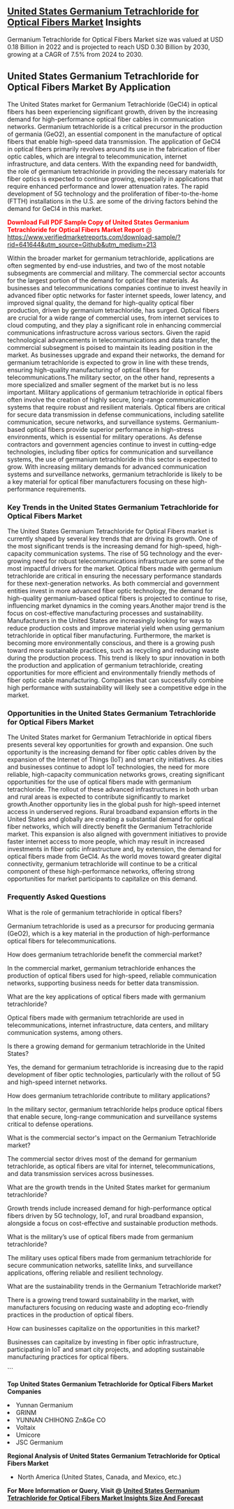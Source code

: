 <h2><a href="https://www.verifiedmarketreports.com/download-sample/?rid=641644&amp;utm_source=Github&amp;utm_medium=213" target="_blank">United States Germanium Tetrachloride for Optical Fibers Market</a> Insights</h2><p>Germanium Tetrachloride for Optical Fibers Market size was valued at USD 0.18 Billion in 2022 and is projected to reach USD 0.30 Billion by 2030, growing at a CAGR of 7.5% from 2024 to 2030.</p><p><h2>United States Germanium Tetrachloride for Optical Fibers Market By Application</h2><p>The United States market for Germanium Tetrachloride (GeCl4) in optical fibers has been experiencing significant growth, driven by the increasing demand for high-performance optical fiber cables in communication networks. Germanium tetrachloride is a critical precursor in the production of germania (GeO2), an essential component in the manufacture of optical fibers that enable high-speed data transmission. The application of GeCl4 in optical fibers primarily revolves around its use in the fabrication of fiber optic cables, which are integral to telecommunication, internet infrastructure, and data centers. With the expanding need for bandwidth, the role of germanium tetrachloride in providing the necessary materials for fiber optics is expected to continue growing, especially in applications that require enhanced performance and lower attenuation rates. The rapid development of 5G technology and the proliferation of fiber-to-the-home (FTTH) installations in the U.S. are some of the driving factors behind the demand for GeCl4 in this market. <p><span class=""><span style="color: #ff0000;"><strong>Download Full PDF Sample Copy of United States Germanium Tetrachloride for Optical Fibers Market Report</strong> @ </span><a href="https://www.verifiedmarketreports.com/download-sample/?rid=641644&amp;utm_source=Github&amp;utm_medium=213" target="_blank">https://www.verifiedmarketreports.com/download-sample/?rid=641644&amp;utm_source=Github&amp;utm_medium=213</a></span></p></p><p>Within the broader market for germanium tetrachloride, applications are often segmented by end-use industries, and two of the most notable subsegments are commercial and military. The commercial sector accounts for the largest portion of the demand for optical fiber materials. As businesses and telecommunications companies continue to invest heavily in advanced fiber optic networks for faster internet speeds, lower latency, and improved signal quality, the demand for high-quality optical fiber production, driven by germanium tetrachloride, has surged. Optical fibers are crucial for a wide range of commercial uses, from internet services to cloud computing, and they play a significant role in enhancing commercial communications infrastructure across various sectors. Given the rapid technological advancements in telecommunications and data transfer, the commercial subsegment is poised to maintain its leading position in the market. As businesses upgrade and expand their networks, the demand for germanium tetrachloride is expected to grow in line with these trends, ensuring high-quality manufacturing of optical fibers for telecommunications.The military sector, on the other hand, represents a more specialized and smaller segment of the market but is no less important. Military applications of germanium tetrachloride in optical fibers often involve the creation of highly secure, long-range communication systems that require robust and resilient materials. Optical fibers are critical for secure data transmission in defense communications, including satellite communication, secure networks, and surveillance systems. Germanium-based optical fibers provide superior performance in high-stress environments, which is essential for military operations. As defense contractors and government agencies continue to invest in cutting-edge technologies, including fiber optics for communication and surveillance systems, the use of germanium tetrachloride in this sector is expected to grow. With increasing military demands for advanced communication systems and surveillance networks, germanium tetrachloride is likely to be a key material for optical fiber manufacturers focusing on these high-performance requirements.<h3>Key Trends in the United States Germanium Tetrachloride for Optical Fibers Market</h3><p>The United States Germanium Tetrachloride for Optical Fibers market is currently shaped by several key trends that are driving its growth. One of the most significant trends is the increasing demand for high-speed, high-capacity communication systems. The rise of 5G technology and the ever-growing need for robust telecommunications infrastructure are some of the most impactful drivers for the market. Optical fibers made with germanium tetrachloride are critical in ensuring the necessary performance standards for these next-generation networks. As both commercial and government entities invest in more advanced fiber optic technology, the demand for high-quality germanium-based optical fibers is projected to continue to rise, influencing market dynamics in the coming years.Another major trend is the focus on cost-effective manufacturing processes and sustainability. Manufacturers in the United States are increasingly looking for ways to reduce production costs and improve material yield when using germanium tetrachloride in optical fiber manufacturing. Furthermore, the market is becoming more environmentally conscious, and there is a growing push toward more sustainable practices, such as recycling and reducing waste during the production process. This trend is likely to spur innovation in both the production and application of germanium tetrachloride, creating opportunities for more efficient and environmentally friendly methods of fiber optic cable manufacturing. Companies that can successfully combine high performance with sustainability will likely see a competitive edge in the market.<h3>Opportunities in the United States Germanium Tetrachloride for Optical Fibers Market</h3><p>The United States market for Germanium Tetrachloride in optical fibers presents several key opportunities for growth and expansion. One such opportunity is the increasing demand for fiber optic cables driven by the expansion of the Internet of Things (IoT) and smart city initiatives. As cities and businesses continue to adopt IoT technologies, the need for more reliable, high-capacity communication networks grows, creating significant opportunities for the use of optical fibers made with germanium tetrachloride. The rollout of these advanced infrastructures in both urban and rural areas is expected to contribute significantly to market growth.Another opportunity lies in the global push for high-speed internet access in underserved regions. Rural broadband expansion efforts in the United States and globally are creating a substantial demand for optical fiber networks, which will directly benefit the Germanium Tetrachloride market. This expansion is also aligned with government initiatives to provide faster internet access to more people, which may result in increased investments in fiber optic infrastructure and, by extension, the demand for optical fibers made from GeCl4. As the world moves toward greater digital connectivity, germanium tetrachloride will continue to be a critical component of these high-performance networks, offering strong opportunities for market participants to capitalize on this demand.<h3>Frequently Asked Questions</h3><p>What is the role of germanium tetrachloride in optical fibers?</p><p>Germanium tetrachloride is used as a precursor for producing germania (GeO2), which is a key material in the production of high-performance optical fibers for telecommunications.</p><p>How does germanium tetrachloride benefit the commercial market?</p><p>In the commercial market, germanium tetrachloride enhances the production of optical fibers used for high-speed, reliable communication networks, supporting business needs for better data transmission.</p><p>What are the key applications of optical fibers made with germanium tetrachloride?</p><p>Optical fibers made with germanium tetrachloride are used in telecommunications, internet infrastructure, data centers, and military communication systems, among others.</p><p>Is there a growing demand for germanium tetrachloride in the United States?</p><p>Yes, the demand for germanium tetrachloride is increasing due to the rapid development of fiber optic technologies, particularly with the rollout of 5G and high-speed internet networks.</p><p>How does germanium tetrachloride contribute to military applications?</p><p>In the military sector, germanium tetrachloride helps produce optical fibers that enable secure, long-range communication and surveillance systems critical to defense operations.</p><p>What is the commercial sector's impact on the Germanium Tetrachloride market?</p><p>The commercial sector drives most of the demand for germanium tetrachloride, as optical fibers are vital for internet, telecommunications, and data transmission services across businesses.</p><p>What are the growth trends in the United States market for germanium tetrachloride?</p><p>Growth trends include increased demand for high-performance optical fibers driven by 5G technology, IoT, and rural broadband expansion, alongside a focus on cost-effective and sustainable production methods.</p><p>What is the military’s use of optical fibers made from germanium tetrachloride?</p><p>The military uses optical fibers made from germanium tetrachloride for secure communication networks, satellite links, and surveillance applications, offering reliable and resilient technology.</p><p>What are the sustainability trends in the Germanium Tetrachloride market?</p><p>There is a growing trend toward sustainability in the market, with manufacturers focusing on reducing waste and adopting eco-friendly practices in the production of optical fibers.</p><p>How can businesses capitalize on the opportunities in this market?</p><p>Businesses can capitalize by investing in fiber optic infrastructure, participating in IoT and smart city projects, and adopting sustainable manufacturing practices for optical fibers.</p>```</p><p><strong>Top United States Germanium Tetrachloride for Optical Fibers Market Companies</strong></p><div data-test-id=""><p><li>Yunnan Germanium</li><li> GRINM</li><li> YUNNAN CHIHONG Zn&Ge CO</li><li> Voltaix</li><li> Umicore</li><li> JSC Germanium</li></p><div><strong>Regional Analysis of&nbsp;United States Germanium Tetrachloride for Optical Fibers Market</strong></div><ul><li dir="ltr"><p dir="ltr">North America&nbsp;(United States, Canada, and Mexico, etc.)</p></li></ul><p><strong>For More Information or Query, Visit @&nbsp;</strong><strong><a href="https://www.verifiedmarketreports.com/product/germanium-tetrachloride-for-optical-fibers-market/?utm_source=Github&amp;utm_medium=213" target="_blank">United States Germanium Tetrachloride for Optical Fibers Market Insights Size And Forecast</a></strong></p></div>
